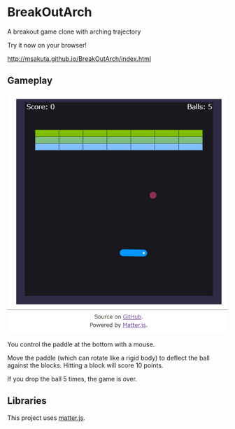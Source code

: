 BreakOutArch
============

A breakout game clone with arching trajectory

Try it now on your browser!

http://msakuta.github.io/BreakOutArch/index.html

Gameplay
--------

![](screenshots/screen01.png)

You control the paddle at the bottom with a mouse.

Move the paddle (which can rotate like a rigid body) to deflect the ball against
the blocks.
Hitting a block will score 10 points.

If you drop the ball 5 times, the game is over.

Libraries
---------

This project uses [matter.js](https://github.com/liabru/matter-js).
